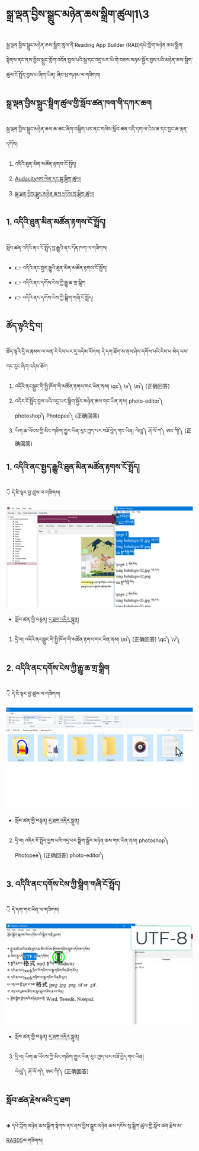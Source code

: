 # སྒྲ་ལྡན་བྱིས་སྒྲུང་མཉེན་ཆས་སྒྲིག་ཚུལ།1\3

སྒྲ་ལྡན་བྱིས་སྒྲུང་མཉེན་ཆས་སྒྲིག་ཚུལ་ནི་Reading App Builder (RAB)དཔེ་ཀློག་མཉེན་ཆས་སྒྲིག་སྟེགས་ནང་ནས་བྱིས་སྒྲུང་ཀློག་འདོན་བྱས་པའི་སྒྲ་དང་འདྲ་པར་ཡི་གེ་བཅས་མཉམ་སྦྱོར་བྱས་པའི་མཉེན་ཆས་སྒྲིག་ཚུལ་ངོ་སྤྲོད་བྱས་པ་ཞིག་ཡིན། ཞིབ་ཕྲ་གཤམ་ལ་གཟིགས།

## སྒྲ་ལྡན་བྱིས་སྒྲུང་སྒྲིག་ཚུལ་གྱི་སློབ་ཚན་ཁག་གི་དཀར་ཆག

སྒྲ་ལྡན་བྱིས་སྒྲུང་མཉེན་ཆས་ཆ་ཚང་ཞིག་བསྒྲིག་པར་ནང་གསེས་སློབ་ཚན་འདི་དག་ལ་ངེས་ཆ་དང་བྱང་ཆ་ལྡན་དགོས།

1. འདིའི་ཐུན་མིན་མཚོན་རྟགས་ངོ་སྤྲོད།
2. [Audacityཕབ་ལེན་དང་སྒྲ་སྒྲིག་ཚུལ།](https://github.com/buda-base/budax/blob/master/howtoguides/RAB05/index.md)
3. [སྒྲ་ལྡན་བྱིས་སྒྲུང་མཉེན་ཆས་དངོས་སུ་སྒྲིག་ཚུལ།](https://github.com/buda-base/budax/blob/master/howtoguides/RAB06/index.md)

## 1. འདིའི་ཐུན་མིན་མཚོན་རྟགས་ངོ་སྤྲོད།

སློབ་ཚན་འདིའི་ནང་ངོ་སྤྲོད་བྱ་རྒྱུའི་ནང་དོན་ཁག་ལ་གཟིགས།

- 👉 འདིའི་ནང་སྤྱད་རྒྱུའི་ཐུན་མིན་མཚོན་རྟགས་ངོ་སྤྲོད།
- 👉 འདིའི་ནང་དགོས་ངེས་ཀྱི་རྒྱུ་ཆ་གྲ་སྒྲིག
- 👉 འདིའི་ནང་དགོས་ངེས་ཀྱི་སྒྲིག་གཞི་ངོ་སྤྲོད།

## ཚོད་ལྟའི་དྲི་བ།

ཚོད་ལྟའི་དྲི་བ་རྣམས་ལ་ལན་རེ་ངེས་པར་དུ་འདེམ་རོགས། དེ་དག་ཐོག་མ་ནས་ཤེས་དགོས་པའི་ངེས་པ་མེད་པས་གང་རུང་ཞིག་འདེམ་ཆོག

1. འདིའི་ནངསྒྲུང་གི་སྤྱི་ཁོག་གི་མཚོན་རྟགས་གང་ཡིན་ནམ། \qc༽ \v༽ \m༽ (正确回答)
2. འདིར་ངོ་སྤྲོད་བྱས་པའི་འདྲ་པར་སྒྲིག་སྦྱོར་མཉེན་ཆས་གང་ཡིན་ནམ། photo-editor༽ photoshop༽ Photopee༽ (正确回答)
3. ཡིག་ཆ་ཡོངས་ཀྱི་མིང་གཅིག་གྱུར་ཡིན་རུང་ཁྱད་པར་བཟོ་བྱེད་གང་ཡིན། ལེའུ།༽ ཤོ་ལོ་ཀ༽ ཨང་ཀི།༽ (正确回答)

## 1. འདིའི་ནང་སྤྱད་རྒྱུའི་ཐུན་མིན་མཚོན་རྟགས་ངོ་སྤྲོད།

👇 དེ་ཇི་ལྟར་བྱ་ཚུལ་ལ་གཟིགས།

![800](images/000001.png)


- སློབ་ཚན་གྱི་བརྙན། [དྲ་ཐག་འདིར་སྣུན།](https://drive.google.com/file/d/1HsGqgwflgHe0UDecweI2gNwdq77ywccz/view?usp=share_link)


1. དྲི་བ། འདིའི་ནངསྒྲུང་གི་སྤྱི་ཁོག་གི་མཚོན་རྟགས་གང་ཡིན་ནམ། \m༽ (正确回答) \qc༽ \v༽

## 2. འདིའི་ནང་དགོས་ངེས་ཀྱི་རྒྱུ་ཆ་གྲ་སྒྲིག

👇 དེ་ཇི་ལྟར་བྱ་ཚུལ་ལ་གཟིགས།

![800](images/000002.png)


- སློབ་ཚན་གྱི་བརྙན། [དྲ་ཐག་འདིར་སྣུན།](https://drive.google.com/file/d/1ZAj_nSr8SLqLpJ8ZogcrJtrHBD4r3dUS/view?usp=share_link)


2. དྲི་བ། འདིར་ངོ་སྤྲོད་བྱས་པའི་འདྲ་པར་སྒྲིག་སྦྱོར་མཉེན་ཆས་གང་ཡིན་ནམ། photoshop༽ Photopee༽ (正确回答) photo-editor༽

## 3. འདིའི་ནང་དགོས་ངེས་ཀྱི་སྒྲིག་གཞི་ངོ་སྤྲོད།

👇 དེ་དག་གང་ཡིན་ལ་གཟིགས།

![800](images/000003.png)
 

- སློབ་ཚན་གྱི་བརྙན། [དྲ་ཐག་འདིར་སྣུན།](https://drive.google.com/file/d/1Ft-sPVfLyb22brANJi0sF28ZpIlsfpGa/view?usp=share_link)


3. དྲི་བ། ཡིག་ཆ་ཡོངས་ཀྱི་མིང་གཅིག་གྱུར་ཡིན་རུང་ཁྱད་པར་བཟོ་བྱེད་གང་ཡིན།  
ལེའུ།༽ ཤོ་ལོ་ཀ༽ ཨང་ཀི།༽ (正确回答)

## སློབ་ཚན་རྗེས་མའི་དྲ་ཐག

🡺 དཔེ་ཀློག་མཉེན་ཆས་སྒྲིག་སྟེགས་ནང་ནས་བྱིས་སྒྲུང་མཉེན་ཆས་དངོས་སུ་སྒྲིག་ཚུལ་གྱི་སློབ་ཚན་རྗེས་མ་[RAB05](https://github.com/buda-base/budax/edit/master/howtoguides/RAB05/index.md)ལ་གཟིགས།
